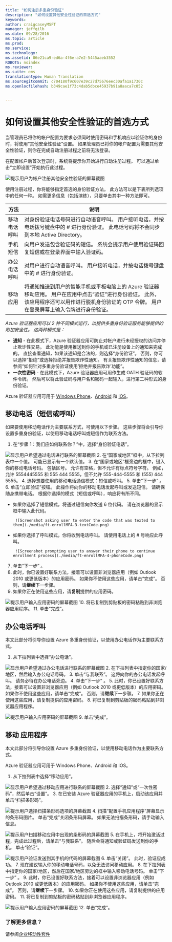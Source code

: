 ```yaml
---
title: "如何注册多重身份验证"
description: "如何设置其他安全性验证的首选方式"
keywords: 
author: craigcaseyMSFT
manager: jeffgilb
ms.date: 09/28/2016
ms.topic: article
ms.prod: 
ms.service: 
ms.technology: 
ms.assetid: 06e21ca9-ed6a-4f6e-a7e2-5445aaeb3552
ROBOTS: noindex
ms.reviewer: 
ms.suite: ems
translationtype: Human Translation
ms.sourcegitcommit: c704180f9c607e39c27d75676eec30afa1a1730c
ms.openlocfilehash: b349cae1f73c4dab5dbce45937b91a8aaca7c052


---
```


# 如何设置其他安全性验证的首选方式



当管理员已将你的帐户配置为要求必须同时使用密码和手机响应以验证你的身份时，将使用“其他安全性验证”设置。 如果管理员已将你的帐户配置为需要其他安全性验证，则你在完成自动注册过程之前将无法登录。

在配置帐户后首次登录时，系统将提示你开始进行自动注册过程。 可以通过单击“立即设置”开始执行此过程。

![提示用户为帐户注册其他安全性验证的屏幕截图](./media/ft-enrollMFA-1-beginProcess.png)

使用注册过程，你将能够指定首选的身份验证方法。 此方法可以是下表所列选项中的任何一种。 如需更多信息（包括演练），只要单击其中一种方法即可。


|方法|说明|
|------------|----------------------------------|
|移动电话呼叫|对身份验证电话号码进行自动语音呼叫。 用户接听电话，并按电话拨号键盘中的 # 进行身份验证。 此电话号码将不会同步到本地 Active Directory。|
|手机短信|向用户发送包含验证码的短信。 系统会提示用户使用验证码回复短信或在登录界面中输入验证码。|
|办公电话呼叫|对用户进行自动语音呼叫。 用户接听电话，并按电话拨号键盘中的 # 进行身份验证。|
|移动应用|将通知推送到用户的智能手机或平板电脑上的 Azure 验证器移动应用。 用户在应用中点击“验证”进行身份验证。 此外，该应用程序还可以用作进行脱机身份验证的 OTP 令牌。 用户在登录屏幕上输入令牌进行身份验证。|

_Azure 验证器应用可以 2 种不同模式运行，以提供多重身份验证服务能够提供的附加安全性。 这两种模式是：_

- **通知** - 在此模式下，Azure 验证器应用可防止对帐户进行未经授权的访问并停止欺诈性交易。 此功能是使用推送到你的手机或已注册设备上的通知来完成的。 直接查看通知，如果该通知是合法的，则选择“身份验证”。 否则，你可以选择“拒绝”或选择拒绝并报告欺诈性通知。 有关报告欺诈性通知的信息，请参阅“如何针对多重身份验证使用‘拒绝并报告欺诈’功能”。
- **一次性密码** - 在此模式下，Azure 验证器应用可用作生成 OATH 验证码的软件令牌。 然后可以将此验证码与用户名和密码一起输入，进行第二种形式的身份验证。

Azure 验证器应用可用于 [Windows Phone](http://www.windowsphone.com/en-us/store/app/azure-authenticator/03a5b2bf-6066-418f-b569-e8aecbc06e50)、[Android](https://play.google.com/store/apps/details?id=com.azure.authenticator) 和 [IOS](https://itunes.apple.com/us/app/azure-authenticator/id983156458)。

## 移动电话（短信或呼叫）
如果要使用移动电话作为主要联系方式，可使用以下步骤。 这些步骤将会引导你设置多重身份验证，以使用移动电话呼叫或短信作为联系方法。

1. 在“步骤 1：我们应如何联系你？”中，选择“身份验证电话”。

  ![显示用户希望通过电话进行联系的屏幕截图](./media/ft-enrollMFA-2-securityVerification.png)
2.  在“国家或地区”框中，从下拉列表中一个值。 可能已显示有一个默认值。
3.  在“国家或地区”框旁边的框中，键入你的移动电话号码。 包括区号。
允许有空格，但不允许有标点符号字符。 例如，允许 5554445555 和 555 444 5555，但不允许 555-444-5555 和 (555) 444 5555。
4.  选择想要使用的移动电话通信模式：短信或呼叫。
5.  单击“下一步” 。
6.  单击“立即验证”按钮。 此操作将向你的移动电话发起呼叫或发送短信。 请确保随身携带电话。 根据你选择的模式（短信或呼叫），响应将有所不同。
 - 如果你选择了短信模式，将通过短信向你发送 6 位代码。 请在浏览器的显示框中输入此代码。

        ![Screenshot asking user to enter the code that was texted to them](./media/ft-enrollMFA-3-textCode.png)
 - 如果你选择了呼叫模式，你将收到电话呼叫。 请使用电话上的 # 号响应此呼叫。

        ![Screenshot prompting user to answer their phone to continue enrollment process](./media/ft-enrollMFA-4-phoneCode.png)
7. 单击“下一步” 。
8.  此时，你已设置好联系方法，接着可以设置非浏览器应用（例如 Outlook 2010 或更低版本）的应用密码。 如果你不使用这些应用，请单击“完成”。 否则，请**继续**下一步骤。
9. 如果你正在使用这些应用，请**复制**提供的应用密码。

  ![提示用户输入应用密码的屏幕截图](./media/ft-enrollMFA-5-copyPW.png)
10. 将已复制到剪贴板的密码粘贴到非浏览器应用程序。
11. 单击“完成”。

## 办公电话呼叫
本文此部分将引导你设置 Azure 多重身份验证，以使用办公电话作为主要联系方式。
1. 从下拉列表中选择“办公电话”。

  ![显示用户希望通过办公电话进行联系的屏幕截图](./media/ft-enrollMFA-6-officePhone.png)
2.  在下拉列表中指定你的国家/地区，然后输入办公电话号码。
3.  单击“与我联系”。 这将向你的办公电话发起呼叫。 请务必待在办公电话旁边。
4.  单击“下一步” 。
5.  此时，你已设置好联系方法，接着可以设置非浏览器应用（例如 Outlook 2010 或更低版本）的应用密码。 如果你不使用这些应用，请单击“完成”。 否则，请**继续**下一步骤。
7.  如果你正在使用这些应用，请复制提供的应用密码。
8.  将已复制到剪贴板的密码粘贴到非浏览器应用程序。

  ![提示用户输入应用密码的屏幕截图](./media/ft-enrollMFA-7-pastePW.png)
9.  单击“完成”。

## 移动 应用程序
本文此部分将引导你设置 Azure 多重身份验证，以使用移动电话作为主要联系方式。

Azure 验证器应用可用于 Windows Phone、Android 和 IOS。

1. 从下拉列表中选择“移动应用”。

  ![显示用户希望通过移动应用进行联系的屏幕截图](./media/ft-enrollMFA-8-mobileApp.png)
2.  选择“通知”或“一次性密码”，然后单击“设置”。
3.  在已安装 Azure 验证器应用的手机上，启动该应用并单击“扫描条形码”。

  ![提示用户选择扫描条形码选项的屏幕截图](./media/ft-enrollMFA-9-scanBarcode.png)
4.  扫描“配置手机应用程序”屏幕显示的条形码图片。 单击“完成”关闭条形码屏幕。 如果无法扫描条形码，请手动输入信息。

  ![提示用户扫描移动应用中出现的条形码的屏幕截图](./media/ft-enrollMFA-9-scanBarcode2.png)
5.  在手机上，将开始激活过程，完成此过程后，请单击“与我联系”。 随后会将通知或验证码发送到你的手机。 单击“验证”。

  ![提示用户验证发送到其手机的代码的屏幕截图](./media/ft-enrollMFA-10-verifyActivation.png)
6.  单击“关闭”。 此时，验证应成功。
7.  现在建议输入你的移动电话号码，以免无法访问移动应用。
8.  在下拉列表中指定你的国家/地区，然后在国家/地区旁边的框中输入移动电话号码。 单击“下一步” 。
9.  此时，你已设置好联系方法，接着可以设置非浏览器应用（例如 Outlook 2010 或更低版本）的应用密码。 如果你不使用这些应用，请单击“完成”。 否则，请**继续**下一步骤。
10. 如果你正在使用这些应用，请复制提供的应用密码。
11. 将已复制到剪贴板的密码粘贴到非浏览器应用程序。

  ![提示用户输入应用密码的屏幕截图](./media/ft-enrollMFA-11-securityVerification.png)
12. 单击“完成”。

### 了解更多信息？
请参阅[企业移动性套件](https://www.microsoft.com/en-us/server-cloud/enterprise-mobility/overview.aspx)



<!--HONumber=Sep16_HO4-->


